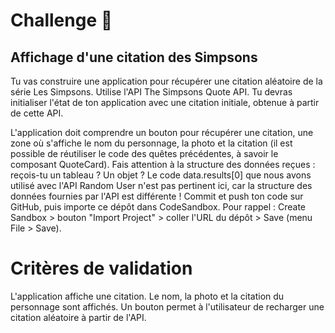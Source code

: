 # Challenge 💪 

## Affichage d'une citation des Simpsons
Tu vas construire une application pour récupérer une citation aléatoire de la série Les Simpsons.
Utilise l'API The Simpsons Quote API. Tu devras initialiser l'état de ton application avec une citation initiale, obtenue à partir de cette API.

L'application doit comprendre un bouton pour récupérer une citation, une zone où s'affiche le nom du personnage, la photo et la citation (il est possible de réutiliser le code des quêtes précédentes, à savoir le composant QuoteCard).
Fais attention à la structure des données reçues : reçois-tu un tableau ? Un objet ? Le code data.results[0] que nous avons utilisé avec l'API Random User n'est pas pertinent ici, car la structure des données fournies par l'API est différente !
Commit et push ton code sur GitHub, puis importe ce dépôt dans CodeSandbox. Pour rappel : Create Sandbox > bouton "Import Project" > coller l'URL du dépôt > Save (menu File > Save).

# Critères de validation
 L'application affiche une citation.
 Le nom, la photo et la citation du personnage sont affichés.
 Un bouton permet à l'utilisateur de recharger une citation aléatoire à partir de l'API.